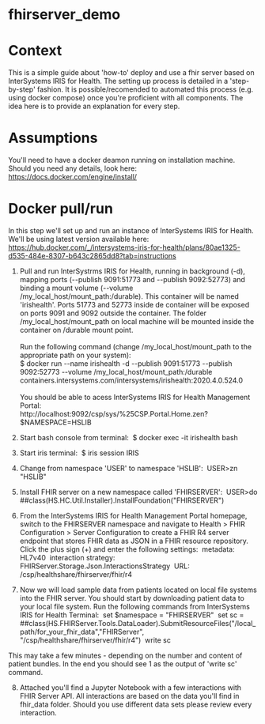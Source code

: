 # fhirserver_demo

# Context
This is a simple guide about 'how-to' deploy and use a fhir server based on InterSystems IRIS for Health.
The setting up process is detailed in a 'step-by-step' fashion. It is possible/recomended to automated this process (e.g. using docker compose) once you're proficient with all components. The idea here is to provide an explanation for every step.

# Assumptions
You'll need to have a docker deamon running on installation machine. Should you need any details, look here: https://docs.docker.com/engine/install/

# Docker pull/run
In this step we'll set up and run an instance of InterSystems IRIS for Health. We'll be using latest version available here:<br> 
https://hub.docker.com/_/intersystems-iris-for-health/plans/80ae1325-d535-484e-8307-b643c2865dd8?tab=instructions

1) Pull and run InterSystrms IRIS for Health, running in background (-d), mapping ports (--publish 9091:51773 and --publish 9092:52773) and binding a mount volume (--volume /my_local_host/mount_path:/durable). This container will be named 'irishealth'. Ports 51773 and 52773 inside de container will be exposed on ports 9091 and 9092 outside the container. The folder /my_local_host/mount_path on local machine will be mounted inside the container on /durable mount point.<br><br>
Run the following command (change /my_local_host/mount_path to the appropriate path on your system):<br>
$ docker run --name irishealth -d --publish 9091:51773 --publish 9092:52773 --volume /my_local_host/mount_path:/durable containers.intersystems.com/intersystems/irishealth:2020.4.0.524.0<br><br>You should be able to acess InterSystems IRIS for Health Management Portal:<br> http://localhost:9092/csp/sys/%25CSP.Portal.Home.zen?$NAMESPACE=HSLIB

2) Start bash console from terminal:&nbsp;
$ docker exec -it irishealth bash

3) Start iris terminal:&nbsp;
$ iris session IRIS

4) Change from namespace 'USER' to namespace 'HSLIB':&nbsp;
USER>zn "HSLIB"

5) Install FHIR server on a new namespace called 'FHIRSERVER':&nbsp;
USER>do ##class(HS.HC.Util.Installer).InstallFoundation("FHIRSERVER")

6) From the InterSystems IRIS for Health Management Portal homepage, switch to the FHIRSERVER namespace and navigate to Health > FHIR Configuration > Server Configuration to create a FHIR R4 server endpoint that stores FHIR data as JSON in a FHIR resource repository. Click the plus sign (+) and enter the following settings:&nbsp;
  metadata: HL7v40&nbsp;
  interaction strategy: FHIRServer.Storage.Json.InteractionsStrategy&nbsp;
  URL: /csp/healthshare/fhirserver/fhir/r4&nbsp;

7) Now we will load sample data from patients located on local file systems into the FHIR server. You should start by downloading patient data to your local file system. Run the following commands from InterSystems IRIS for Health Terminal:&nbsp;
  set $namespace = "FHIRSERVER"&nbsp;
  set sc = ##class(HS.FHIRServer.Tools.DataLoader).SubmitResourceFiles("/local_path/for_your_fhir_data","FHIRServer",   "/csp/healthshare/fhirserver/fhir/r4")&nbsp;
  write sc&nbsp;
  
  This may take a few minutes - depending on the number and content of patient bundles. In the end you should see 1 as the output of 'write sc' command.
  
8) Attached you'll find a Jupyter Notebook with a few interactions with FHIR Server API. All interactions are based on the data you'll find in fhir_data folder. Should you use different data sets please review every interaction.

